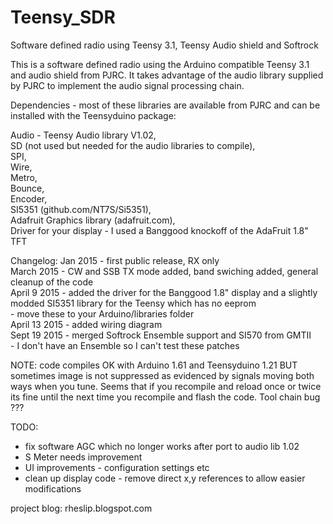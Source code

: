 # Teensy_SDR  
Software defined radio using Teensy 3.1, Teensy Audio shield and Softrock  

This is a software defined radio using the Arduino compatible Teensy 3.1 and audio shield from PJRC. 
It takes advantage of the audio library supplied by PJRC to implement the audio signal processing chain.

Dependencies - most of these libraries are available from PJRC and can be installed with the Teensyduino package:  

Audio - Teensy Audio library V1.02,  
SD (not used but needed for the audio libraries to compile),  
SPI,  
Wire,  
Metro,  
Bounce,  
Encoder,  
SI5351 (github.com/NT7S/Si5351),  
Adafruit Graphics library (adafruit.com),  
Driver for your display - I used a Banggood knockoff of the AdaFruit 1.8" TFT  

Changelog:
Jan 2015 - first public release, RX only  
March 2015 - CW and SSB TX mode added, band swiching added, general cleanup of the code  
April 9 2015 - added the driver for the Banggood 1.8" display and a slightly modded SI5351 library for the Teensy which has no eeprom  
	- move these to your Arduino/libraries folder  
April 13 2015 - added wiring diagram  
Sept 19 2015 - merged Softrock Ensemble support and SI570 from GMTII   
	- I don't have an Ensemble so I can't test these patches  

NOTE: code compiles OK with Arduino 1.61 and Teensyduino 1.21 BUT sometimes image is not suppressed as evidenced
by signals moving both ways when you tune. Seems that if you recompile and reload once or twice its fine until
the next time you recompile and flash the code. Tool chain bug ???  

TODO:
- fix software AGC which no longer works after port to audio lib 1.02  
- S Meter needs improvement  
- UI improvements - configuration settings etc  
- clean up display code - remove direct x,y references to allow easier modifications  

project blog: rheslip.blogspot.com

